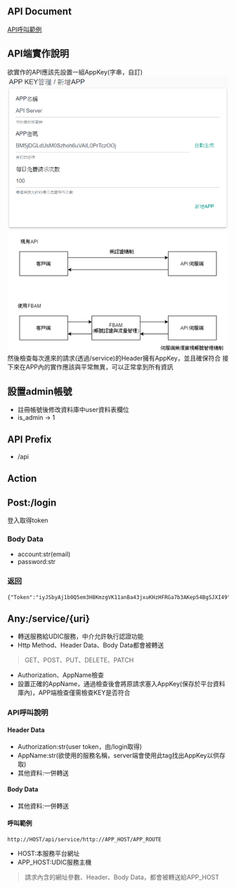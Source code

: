 ## API Document
[API呼叫範例](https://documenter.getpostman.com/view/981584/SWTG6bHK?version=latest)

## API端實作說明
欲實作的API應該先設置一組AppKey(字串，自訂)
![api_manage](https://github.com/p208p2002/forward-base-api-manager/blob/master/api_manage.png)
![系統架構圖](https://github.com/p208p2002/forward-base-api-manager/blob/master/sys_arch.png)
然後檢查每次進來的請求(透過/service)的Header擁有AppKey，並且確保符合
接下來在APP內的實作應該與平常無異，可以正常拿到所有資訊

## 設置admin帳號
- 註冊帳號後修改資料庫中user資料表欄位
- is_admin -> 1

## API Prefix
- /api
## Action
## Post:/login
登入取得token
### Body Data
- account:str(email)
- password:str
### 返回
```
{"Token":"iyJSbyAj1b0Q5em3H8KmzgVK11anBa43jxuKHzHFRGa7b3AKep54BgSJXI49"}
```

## Any:/service/{uri}
- 轉送服務給UDIC服務，中介允許執行認證功能
- Http Method、Header Data、Body Data都會被轉送
> GET、POST、PUT、DELETE、PATCH
- Authorization、AppName檢查
- 設置正確的AppName，通過檢查後會將原請求塞入AppKey(保存於平台資料庫內)，APP端檢查僅需檢查KEY是否符合
### API呼叫說明
#### Header Data
- Authorization:str(user token，由/login取得)
- AppName:str(欲使用的服務名稱，server端會使用此tag找出AppKey以供存取)
- 其他資料:一併轉送

#### Body Data
- 其他資料:一併轉送

#### 呼叫範例
```
http://HOST/api/service/http://APP_HOST/APP_ROUTE
```
- HOST:本服務平台網址
- APP_HOST:UDIC服務主機
> 請求內含的網址參數、Header、Body Data，都會被轉送給APP_HOST